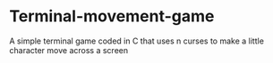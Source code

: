 # Terminal-movement-game
A simple terminal game coded in C that uses n curses to make a little character move across a screen
